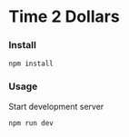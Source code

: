 <h1>
Time 2 Dollars
</h1>

### Install
```
npm install
```

### Usage
Start development server

```
npm run dev
```
